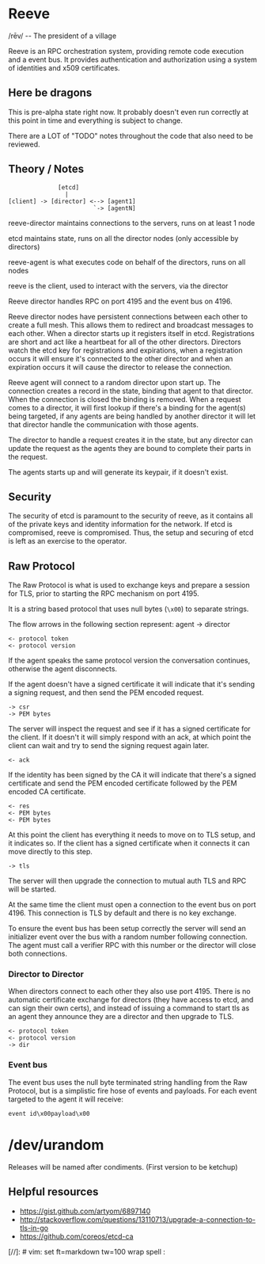 Reeve
=====

/rēv/ -- The president of a village

Reeve is an RPC orchestration system, providing remote code execution and a event bus.  It provides
authentication and authorization using a system of identities and x509 certificates.


Here be dragons
---------------

This is pre-alpha state right now.  It probably doesn't even run correctly at this point in time and
everything is subject to change.

There are a LOT of "TODO" notes throughout the code that also need to be reviewed.


Theory / Notes
--------------

```
              [etcd]
                |
[client] -> [director] <--> [agent1]
                        `-> [agentN]

```

reeve-director maintains connections to the servers, runs on at least 1 node

etcd maintains state, runs on all the director nodes (only accessible by directors)

reeve-agent is what executes code on behalf of the directors, runs on all nodes

reeve is the client, used to interact with the servers, via the director

Reeve director handles RPC on port 4195 and the event bus on 4196.


Reeve director nodes have persistent connections between each other to create a full mesh.  This
allows them to redirect and broadcast messages to each other.  When a director starts up it
registers itself in etcd.  Registrations are short and act like a heartbeat for all of the other
directors.  Directors watch the etcd key for registrations and expirations, when a registration
occurs it will ensure it's connected to the other director and when an expiration occurs it will
cause the director to release the connection.

Reeve agent will connect to a random director upon start up.  The connection creates a record in
the state, binding that agent to that director.  When the connection is closed the binding is
removed.  When a request comes to a director, it will first lookup if there's a binding for the
agent(s) being targeted, if any agents are being handled by another director it will let that
director handle the communication with those agents.

The director to handle a request creates it in the state, but any director can update the request as
the agents they are bound to complete their parts in the request.

The agents starts up and will generate its keypair, if it doesn't exist.  

Security
--------

The security of etcd is paramount to the security of reeve, as it contains all of the private keys
and identity information for the network.  If etcd is compromised, reeve is compromised.  Thus, the
setup and securing of etcd is left as an exercise to the operator.


Raw Protocol
------------

The Raw Protocol is what is used to exchange keys and prepare a session for TLS, prior to starting
the RPC mechanism on port 4195.  

It is a string based protocol that uses null bytes (`\x00`) to separate strings. 

The flow arrows in the following section represent: agent -> director

```
<- protocol token
<- protocol version
```

If the agent speaks the same protocol version the conversation continues, otherwise the agent
disconnects.

If the agent doesn't have a signed certificate it will indicate that it's sending a signing request,
and then send the PEM encoded request.

```
-> csr
-> PEM bytes
```

The server will inspect the request and see if it has a signed certificate for the client.  If it
doesn't it will simply respond with an ack, at which point the client can wait and try to send the
signing request again later.

```
<- ack
```

If the identity has been signed by the CA it will indicate that there's a signed certificate and
send the PEM encoded certificate followed by the PEM encoded CA certificate.

```
<- res
<- PEM bytes
<- PEM bytes
```

At this point the client has everything it needs to move on to TLS setup, and it indicates so.  If
the client has a signed certificate when it connects it can move directly to this step.

```
-> tls
```

The server will then upgrade the connection to mutual auth TLS and RPC will be started.

At the same time the client must open a connection to the event bus on port 4196.   This connection
is TLS by default and there is no key exchange.

To ensure the event bus has been setup correctly the server will send an initializer event over the
bus with a random number following connection.  The agent must call a verifier RPC with this number
or the director will close both connections.

### Director to Director

When directors connect to each other they also use port 4195.  There is no automatic certificate
exchange for directors (they have access to etcd, and can sign their own certs), and instead of
issuing a command to start tls as an agent they announce they are a director and then upgrade to
TLS.

```
<- protocol token
<- protocol version
-> dir
```

### Event bus

The event bus uses the null byte terminated string handling from the Raw Protocol, but is a
simplistic fire hose of events and payloads.  For each event targeted to the agent it will receive:

```
event id\x00payload\x00
```

/dev/urandom
============

Releases will be named after condiments. (First version to be ketchup)

Helpful resources
-----------------

* https://gist.github.com/artyom/6897140
* http://stackoverflow.com/questions/13110713/upgrade-a-connection-to-tls-in-go
* https://github.com/coreos/etcd-ca



[//]: # vim: set ft=markdown tw=100 wrap spell :
